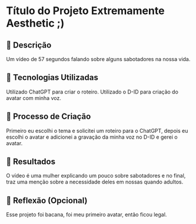 # Título do Projeto Extremamente Aesthetic ;)

## 📒 Descrição
Um vídeo de 57 segundos falando sobre alguns sabotadores na nossa vida.

## 🤖 Tecnologias Utilizadas
Utilizado ChatGPT para criar o roteiro.
Utilizado o D-ID para criação do avatar com minha voz.

## 🧐 Processo de Criação
Primeiro eu escolhi o tema e solicitei um roteiro para o ChatGPT, depois eu escolhi o avatar e adicionei a gravação da minha voz no D-ID e gerei o avatar.

## 🚀 Resultados
O vídeo é uma mulher explicando um pouco sobre sabotadores e no final, traz uma menção sobre a necessidade deles em nossas quando adultos.

## 💭 Reflexão (Opcional)
Esse projeto foi bacana, foi meu primeiro avatar, então ficou legal.
